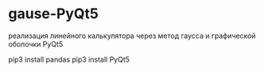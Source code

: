 # gause-PyQt5
реализация линейного калькулятора через метод гаусса и графической оболочки PyQt5


pip3 install pandas
pip3 install PyQt5
